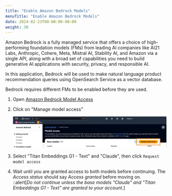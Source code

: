 ```yaml
---
title: "Enable Amazon Bedrock Models"
menuTitle: "Enable Amazon Bedrock Models"
date: 2024-02-23T00:00:00-00:00
weight: 30
---
```

Amazon Bedrock is a fully managed service that offers a choice of high-performing foundation models (FMs) from leading AI companies like AI21 Labs, Anthropic, Cohere, Meta, Mistral AI, Stability AI, and Amazon via a single API, along with a broad set of capabilities you need to build generative AI applications with security, privacy, and responsible AI.

In this application, Bedrock will be used to make natural language product recommendation queries using OpenSearch Service as a vector database.

Bedrock requires different FMs to be enabled before they are used.

 1. Open [Amazon Bedrock Model Access](https://us-west-2.console.aws.amazon.com/bedrock/home?region=us-west-2#/modelaccess)
 1. Click on "Manage model access"

    ![Manage model access](/static/images/ddb-os-zetl10.jpg)
 1. Select "Titan Embeddings G1 - Text" and "Claude", then click `Request model access`

1. Wait until you are granted access to both models before continuing. The *Access status* should say *Access granted* before moving on.  
::alert[_Do not continue unless the base models "Claude" and "Titan Embeddings G1 - Text" are granted to your account._]
